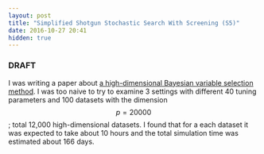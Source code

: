 ```yaml
---
layout: post
title: "Simplified Shotgun Stochastic Search With Screening (S5)"
date: 2016-10-27 20:41
hidden: true
---
```


### DRAFT

I was writing a paper about [a high-dimensional Bayesian variable selection method](http://www.stat.tamu.edu/~minsuk/publications/nonlocal_sinica7.dpf). I was too naive to try to examine 3 settings with different 40 tuning parameters and 100 datasets with the dimension $$p=20000$$; total 12,000 high-dimensional  datasets. I found that for a each dataset it was expected to take about 10 hours and the total simulation time was estimated about 166 days.  

